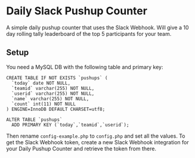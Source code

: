 # Daily Slack Pushup Counter
A simple daily pushup counter that uses the Slack Webhook. Will give a 10 day rolling tally leaderboard of the top 5 participants for your team.

## Setup

You need a MySQL DB with the following table and primary key:

```
CREATE TABLE IF NOT EXISTS `pushups` (
  `today` date NOT NULL,
  `teamid` varchar(255) NOT NULL,
  `userid` varchar(255) NOT NULL,
  `name` varchar(255) NOT NULL,
  `count` int(11) NOT NULL
) ENGINE=InnoDB DEFAULT CHARSET=utf8;

ALTER TABLE `pushups`
  ADD PRIMARY KEY (`today`,`teamid`,`userid`);
```

Then rename `config-example.php` to `config.php` and set all the values.
To get the Slack Webhook token, create a new Slack Webhook integration for your Daily Pushup Counter and retrieve the token from there.
